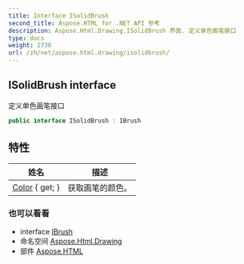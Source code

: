 ```yaml
---
title: Interface ISolidBrush
second_title: Aspose.HTML for .NET API 参考
description: Aspose.Html.Drawing.ISolidBrush 界面. 定义单色画笔接口
type: docs
weight: 2730
url: /zh/net/aspose.html.drawing/isolidbrush/
---
```

## ISolidBrush interface

定义单色画笔接口

```csharp
public interface ISolidBrush : IBrush
```

## 特性

| 姓名 | 描述 |
| --- | --- |
| [Color](../../aspose.html.drawing/isolidbrush/color/) { get; } | 获取画笔的颜色。 |

### 也可以看看

* interface [IBrush](../ibrush/)
* 命名空间 [Aspose.Html.Drawing](../../aspose.html.drawing/)
* 部件 [Aspose.HTML](../../)


